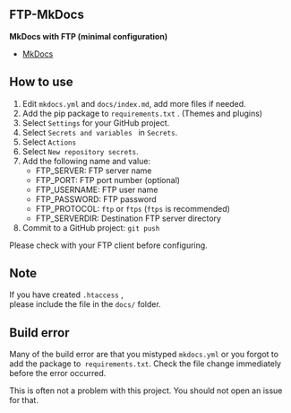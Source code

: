 <!-- 2025/06/22 MkDocs 1.6.1 -->

## FTP-MkDocs

**MkDocs with FTP (minimal configuration)**

- [MkDocs](https://www.mkdocs.org/)

## How to use

1. Edit `mkdocs.yml` and `docs/index.md`, add more files if needed.
2. Add the pip package to `requirements.txt` . (Themes and plugins)
3. Select `Settings` for your GitHub project.
4. Select `Secrets and variables ` in `Secrets`.
5. Select `Actions`
6. Select `New repository secrets`.
7. Add the following name and value:
    - FTP_SERVER: FTP server name
    - FTP_PORT: FTP port number (optional)
    - FTP_USERNAME: FTP user name
    - FTP_PASSWORD: FTP password
    - FTP_PROTOCOL: `ftp` or `ftps` (`ftps` is recommended)
    - FTP_SERVERDIR: Destination FTP server directory
8. Commit to a GitHub project: `git push`

Please check with your FTP client before configuring.  

## Note

If you have created `.htaccess` ,  
please include the file in the `docs/` folder.

## Build error

Many of the build error are that you mistyped `mkdocs.yml`
or you forgot to add the package to` requirements.txt`.
Check the file change immediately before the error occurred.

This is often not a problem with this project.
You should not open an issue for that.
